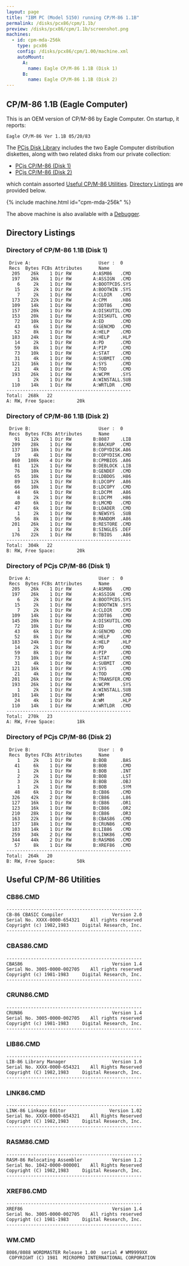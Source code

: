 ```yaml
---
layout: page
title: "IBM PC (Model 5150) running CP/M-86 1.1B"
permalink: /disks/pcx86/cpm/1.1b/
preview: /disks/pcx86/cpm/1.1b/screenshot.png
machines:
  - id: cpm-mda-256k
    type: pcx86
    config: /disks/pcx86/cpm/1.00/machine.xml
    autoMount:
      A:
        name: Eagle CP/M-86 1.1B (Disk 1)
      B:
        name: Eagle CP/M-86 1.1B (Disk 2)
---
```


CP/M-86 1.1B (Eagle Computer)
-----------------------------

This is an OEM version of CP/M-86 by Eagle Computer.  On startup, it reports:

	Eagle CP/M-86 Ver 1.1B 05/20/83                                                 

The [PCjs Disk Library](/disks/pcx86/) includes the two Eagle Computer distribution diskettes,
along with two related disks from our private collection:

- [PCjs CP/M-86 (Disk 1)](#directory-of-pcjs-cpm-86-disk-1)
- [PCjs CP/M-86 (Disk 2)](#directory-of-pcjs-cpm-86-disk-2)

which contain assorted [Useful CP/M-86 Utilities](#useful-cpm-86-utilities).  [Directory Listings](#directory-listings) are provided below.

{% include machine.html id="cpm-mda-256k" %}

The above machine is also available with a [Debugger](debugger/).

Directory Listings
------------------

### Directory of CP/M-86 1.1B (Disk 1)

	 Drive A:                         User :  0                                     
	 Recs  Bytes FCBs Attributes      Name                                          
	  205    26k    1 Dir RW        A:ASM86   .CMD                                  
	  197    26k    1 Dir RW        A:ASSIGN  .CMD                                  
	    6     2k    1 Dir RW        A:BOOTPCDS.SYS                                  
	   15     2k    1 Dir RW        A:BOOTWIN .SYS                                  
	    7     2k    1 Dir RW        A:CLDIR   .CMD                                  
	  173    22k    1 Dir RW        A:CPM     .H86                                  
	  109    14k    1 Dir RW        A:DDT86   .CMD                                  
	  157    20k    1 Dir RW        A:DISKUTIL.CMD                                  
	  153    20k    1 Dir RW        A:DISKUTL .CMD                                  
	   72    10k    1 Dir RW        A:ED      .CMD                                  
	   43     6k    1 Dir RW        A:GENCMD  .CMD                                  
	   52     8k    1 Dir RW        A:HELP    .CMD                                  
	  183    24k    1 Dir RW        A:HELP    .HLP                                  
	   14     2k    1 Dir RW        A:PD      .CMD                                  
	   59     8k    1 Dir RW        A:PIP     .CMD                                  
	   73    10k    1 Dir RW        A:STAT    .CMD                                  
	   31     4k    1 Dir RW        A:SUBMIT  .CMD                                  
	  121    16k    1 Dir RW        A:SYS     .CMD                                  
	   21     4k    1 Dir RW        A:TOD     .CMD                                  
	  193    26k    1 Dir RW        A:WCPM    .SYS                                  
	    1     2k    1 Dir RW        A:WINSTALL.SUB                                  
	  110    14k    1 Dir RW        A:WRTLDR  .CMD                                  
	----------------------------------------------                                  
	Total:  268k   22                                                               
	A: RW, Free Space:        20k                                                   

### Directory of CP/M-86 1.1B (Disk 2)

	 Drive B:                         User :  0                                     
	 Recs  Bytes FCBs Attributes      Name                                          
	   91    12k    1 Dir RW        B:8087    .LIB                                  
	  209    28k    1 Dir RW        B:BACKUP  .CMD                                  
	  137    18k    1 Dir RW        B:COPYDISK.A86                                  
	   19     4k    1 Dir RW        B:COPYDISK.CMD                                  
	  860   108k    4 Dir RW        B:CPMBIOS .A86                                  
	   81    12k    1 Dir RW        B:DEBLOCK .LIB                                  
	   76    10k    1 Dir RW        B:GENDEF  .CMD                                  
	   65    10k    1 Dir RW        B:LDBDOS  .H86                                  
	   89    12k    1 Dir RW        B:LDCOPY  .A86                                  
	   66    10k    1 Dir RW        B:LDCOPY  .CMD                                  
	   44     6k    1 Dir RW        B:LDCPM   .A86                                  
	    8     2k    1 Dir RW        B:LDCPM   .H86                                  
	   40     6k    1 Dir RW        B:LMCMD   .CMD                                  
	   47     6k    1 Dir RW        B:LOADER  .CMD                                  
	    1     2k    1 Dir RW        B:NEWSYS  .SUB                                  
	   56     8k    1 Dir RW        B:RANDOM  .A86                                  
	  201    26k    1 Dir RW        B:RESTORE .CMD                                  
	    1     2k    1 Dir RW        B:SINGLES .DEF                                  
	  176    22k    1 Dir RW        B:TBIOS   .A86                                  
	----------------------------------------------                                  
	Total:  304k   22                                                               
	B: RW, Free Space:        20k                                                   

### Directory of PCjs CP/M-86 (Disk 1)

	 Drive A:                         User :  0                                     
	 Recs  Bytes FCBs Attributes      Name                                          
	  205    26k    1 Dir RW        A:ASM86   .CMD                                  
	  197    26k    1 Dir RW        A:ASSIGN  .CMD                                  
	    6     2k    1 Dir RW        A:BOOTPCDS.SYS                                  
	   15     2k    1 Dir RW        A:BOOTWIN .SYS                                  
	    7     2k    1 Dir RW        A:CLDIR   .CMD                                  
	  109    14k    1 Dir RW        A:DDT86   .CMD                                  
	  145    20k    1 Dir RW        A:DISKUTIL.CMD                                  
	   72    10k    1 Dir RW        A:ED      .CMD                                  
	   43     6k    1 Dir RW        A:GENCMD  .CMD                                  
	   52     8k    1 Dir RW        A:HELP    .CMD                                  
	  183    24k    1 Dir RW        A:HELP    .HLP                                  
	   14     2k    1 Dir RW        A:PD      .CMD                                  
	   59     8k    1 Dir RW        A:PIP     .CMD                                  
	   73    10k    1 Dir RW        A:STAT    .CMD                                  
	   31     4k    1 Dir RW        A:SUBMIT  .CMD                                  
	  121    16k    1 Dir RW        A:SYS     .CMD                                  
	   21     4k    1 Dir RW        A:TOD     .CMD                                  
	  201    26k    1 Dir RW        A:TRANSFER.CMD                                  
	  193    26k    1 Dir RW        A:WCPM    .SYS                                  
	    1     2k    1 Dir RW        A:WINSTALL.SUB                                  
	  101    14k    1 Dir RW        A:WM      .CMD                                  
	   24     4k    1 Dir RW        A:WM      .HLP                                  
	  110    14k    1 Dir RW        A:WRTLDR  .CMD                                  
	----------------------------------------------                                  
	Total:  270k   23                                                               
	A: RW, Free Space:        18k                                                   

### Directory of PCjs CP/M-86 (Disk 2)

	 Drive B:                         User :  0                                     
	 Recs  Bytes FCBs Attributes      Name                                          
	    1     2k    1 Dir RW        B:BOB     .BAS                                  
	   41     6k    1 Dir RW        B:BOB     .CMD                                  
	    1     2k    1 Dir RW        B:BOB     .INT                                  
	    2     2k    1 Dir RW        B:BOB     .LST                                  
	    3     2k    1 Dir RW        B:BOB     .OBJ                                  
	    1     2k    1 Dir RW        B:BOB     .SYM                                  
	   48     6k    1 Dir RW        B:CB86    .CMD                                  
	  326    42k    2 Dir RW        B:CB86    .L86                                  
	  127    16k    1 Dir RW        B:CB86    .OR1                                  
	  123    16k    1 Dir RW        B:CB86    .OR2                                  
	  210    28k    1 Dir RW        B:CB86    .OR3                                  
	  163    22k    1 Dir RW        B:CBAS86  .CMD                                  
	  137    18k    1 Dir RW        B:CRUN86  .CMD                                  
	  103    14k    1 Dir RW        B:LIB86   .CMD                                  
	  259    34k    2 Dir RW        B:LINK86  .CMD                                  
	  344    44k    2 Dir RW        B:RASM86  .CMD                                  
	   57     8k    1 Dir RW        B:XREF86  .CMD                                  
	----------------------------------------------                                  
	Total:  264k   20                                                               
	B: RW, Free Space:        50k                                                   

Useful CP/M-86 Utilities
------------------------

### CB86.CMD

	--------------------------------------------------                              
	CB-86 CBASIC Compiler                  Version 2.0                              
	Serial No. XXXX-0000-654321    All rights reserved                              
	Copyright (c) 1982,1983     Digital Research, Inc.                              
	--------------------------------------------------                              

### CBAS86.CMD

	--------------------------------------------------                              
	CBAS86                                 Version 1.4                              
	Serial No. 3005-0000-002705    All rights reserved                              
	Copyright (c) 1981-1983     Digital Research, Inc.                              
	--------------------------------------------------                              

### CRUN86.CMD

	--------------------------------------------------                              
	CRUN86                                 Version 1.4                              
	Serial No. 3005-0000-002705    All rights reserved                              
	Copyright (c) 1981-1983     Digital Research, Inc.                              
	--------------------------------------------------                              
	
### LIB86.CMD

	--------------------------------------------------                              
	LIB-86 Library Manager                 Version 1.0                              
	Serial No. XXXX-0000-654321    All Rights Reserved                              
	Copyright (C) 1982,1983     Digital Research, Inc.                              
	--------------------------------------------------                              
                                                                                
### LINK86.CMD

	--------------------------------------------------                              
	LINK-86 Linkage Editor                Version 1.02                              
	Serial No. XXXX-0000-654321    All Rights Reserved                              
	Copyright (C) 1982,1983     Digital Research, Inc.                              
	--------------------------------------------------                              

### RASM86.CMD

	--------------------------------------------------                              
	RASM-86 Relocating Assembler           Version 1.2                              
	Serial No. 1042-0000-000001    All Rights Reserved                              
	Copyright (C) 1982,1983     Digital Research, Inc.                              
	--------------------------------------------------                              

### XREF86.CMD

	--------------------------------------------------                              
	XREF86                                 Version 1.4                              
	Serial No. 3005-0000-002705    All rights reserved                              
	Copyright (c) 1981-1983     Digital Research, Inc.                              
	--------------------------------------------------                              

### WM.CMD

	8086/8088 WORDMASTER Release 1.00  serial # WM9999XX                            
	 COPYRIGHT (C) 1981  MICROPRO INTERNATIONAL CORPORATION                         
